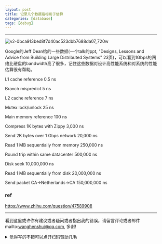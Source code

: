 ```yaml
---
layout: post
title: 记录几个数据指标用于估算
categories: [database]
tags: [debug]
---
```

  

---

 

![v2-0bca913bed8f7d40ac523dbb7688da07_720w](https://wanghenshui.github.io/assets/v2-0bca913bed8f7d40ac523dbb7688da07_720w.jpg)



Google的Jeff Dean给的一些数据(一个talk的ppt, "Designs, Lessons and Advice from Building Large Distributed Systems" 23页)，可以看到1Gbps的网络比硬盘的bandwidth高了很多，记住这些数据对设计高性能系统和对系统的性能估算很有帮助。

L1 cache reference 0.5 ns

Branch mispredict 5 ns

L2 cache reference 7 ns

Mutex lock/unlock 25 ns

Main memory reference 100 ns

Compress 1K bytes with Zippy 3,000 ns

Send 2K bytes over 1 Gbps network 20,000 ns

Read 1 MB sequentially from memory 250,000 ns

Round trip within same datacenter 500,000 ns

Disk seek 10,000,000 ns

Read 1 MB sequentially from disk 20,000,000 ns

Send packet CA->Netherlands->CA 150,000,000 ns

### ref

https://www.zhihu.com/question/47589908



---

看到这里或许你有建议或者疑问或者指出我的错误，请留言评论或者邮件mailto:wanghenshui@qq.com, 多谢! 
<details>
<summary>觉得写的不错可以点开扫码赞助几毛</summary>
![微信转账](https://wanghenshui.github.io/assets/wepay.png)
</details>